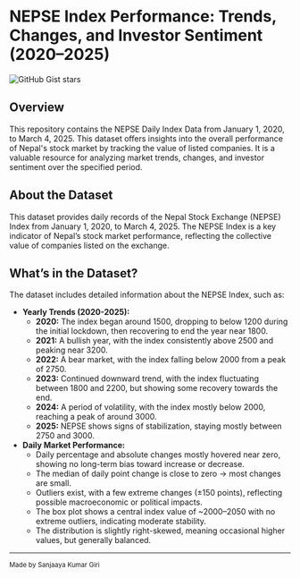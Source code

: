 # NEPSE Index Performance: Trends, Changes, and Investor Sentiment (2020–2025)
![GitHub Gist stars](https://img.shields.io/github/gist/stars/:gistId)


## Overview

This repository contains the NEPSE Daily Index Data from January 1, 2020, to March 4, 2025. This dataset offers insights into the overall performance of Nepal's stock market by tracking the value of listed companies. It is a valuable resource for analyzing market trends, changes, and investor sentiment over the specified period.

## About the Dataset

This dataset provides daily records of the Nepal Stock Exchange (NEPSE) Index from January 1, 2020, to March 4, 2025. The NEPSE Index is a key indicator of Nepal’s stock market performance, reflecting the collective value of companies listed on the exchange.

## What’s in the Dataset?

The dataset includes detailed information about the NEPSE Index, such as:

* **Yearly Trends (2020-2025):**
    * **2020:** The index began around 1500, dropping to below 1200 during the initial lockdown, then recovering to end the year near 1800.
    * **2021:** A bullish year, with the index consistently above 2500 and peaking near 3200.
    * **2022:** A bear market, with the index falling below 2000 from a peak of 2750.
    * **2023:** Continued downward trend, with the index fluctuating between 1800 and 2200, but showing some recovery towards the end.
    * **2024:** A period of volatility, with the index mostly below 2000, reaching a peak of around 3000.
    * **2025:** NEPSE shows signs of stabilization, staying mostly between 2750 and 3000.
* **Daily Market Performance:**
    * Daily percentage and absolute changes mostly hovered near zero, showing no long-term bias toward increase or decrease.
    * The median of daily point change is close to zero → most changes are small.
    * Outliers exist, with a few extreme changes (±150 points), reflecting possible macroeconomic or political impacts.
    * The box plot shows a central index value of ~2000–2050 with no extreme outliers, indicating moderate stability.
    * The distribution is slightly right-skewed, meaning occasional higher values, but generally balanced.

---

<sub>Made by Sanjaaya Kumar Giri</sub>
